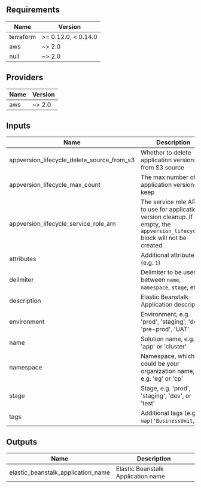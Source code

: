 ## Requirements

| Name | Version |
|------|---------|
| terraform | >= 0.12.0, < 0.14.0 |
| aws | ~> 2.0 |
| null | ~> 2.0 |

## Providers

| Name | Version |
|------|---------|
| aws | ~> 2.0 |

## Inputs

| Name | Description | Type | Default | Required |
|------|-------------|------|---------|:--------:|
| appversion\_lifecycle\_delete\_source\_from\_s3 | Whether to delete application versions from S3 source | `bool` | `false` | no |
| appversion\_lifecycle\_max\_count | The max number of application versions to keep | `number` | `1000` | no |
| appversion\_lifecycle\_service\_role\_arn | The service role ARN to use for application version cleanup. If left empty, the `appversion_lifecycle` block will not be created | `string` | `""` | no |
| attributes | Additional attributes (e.g. `1`) | `list(string)` | `[]` | no |
| delimiter | Delimiter to be used between `name`, `namespace`, `stage`, etc. | `string` | `"-"` | no |
| description | Elastic Beanstalk Application description | `string` | `""` | no |
| environment | Environment, e.g. 'prod', 'staging', 'dev', 'pre-prod', 'UAT' | `string` | `""` | no |
| name | Solution name, e.g. 'app' or 'cluster' | `string` | n/a | yes |
| namespace | Namespace, which could be your organization name, e.g. 'eg' or 'cp' | `string` | `""` | no |
| stage | Stage, e.g. 'prod', 'staging', 'dev', or 'test' | `string` | `""` | no |
| tags | Additional tags (e.g. `map('BusinessUnit`,`XYZ`) | `map(string)` | `{}` | no |

## Outputs

| Name | Description |
|------|-------------|
| elastic\_beanstalk\_application\_name | Elastic Beanstalk Application name |

